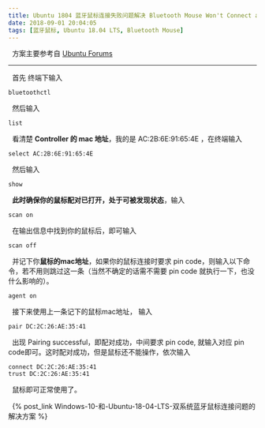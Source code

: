 ```yaml
---
title: Ubuntu 1804 蓝牙鼠标连接失败问题解决 Bluetooth Mouse Won't Connect after Reboot
date: 2018-09-01 20:04:05
tags: [蓝牙鼠标, Ubuntu 18.04 LTS, Bluetooth Mouse]
---
```

&nbsp;&nbsp;方案主要参考自 [Ubuntu Forums](https://ubuntuforums.org/showthread.php?t=2390542)

* * *

&nbsp;&nbsp;首先 终端下输入
```
bluetoothctl
```
&nbsp;&nbsp;然后输入
```
list
```
&nbsp;&nbsp;看清楚 **Controller 的 mac 地址**，我的是 AC:2B:6E:91:65:4E ，在终端输入
```
select AC:2B:6E:91:65:4E
```
&nbsp;&nbsp;然后输入
```
show
```
&nbsp;&nbsp;**此时确保你的鼠标配对已打开，处于可被发现状态**，输入
```
scan on
```
&nbsp;&nbsp;在输出信息中找到你的鼠标后，即可输入
```
scan off
```
&nbsp;&nbsp;并记下你**鼠标的mac地址**，如果你的鼠标连接时要求 pin code，则输入以下命令，若不用则跳过这一条（当然不确定的话需不需要 pin code 就执行一下，也没什么影响的）。
```
agent on
```
&nbsp;&nbsp;接下来使用上一条记下的鼠标mac地址， 输入
```
pair DC:2C:26:AE:35:41
```
&nbsp;&nbsp;出现 Pairing successful，即配对成功，中间要求 pin code, 就输入对应 pin code即可。这时配对成功，但是鼠标还不能操作，依次输入
```
connect DC:2C:26:AE:35:41
trust DC:2C:26:AE:35:41
```
&nbsp;&nbsp;鼠标即可正常使用了。

&nbsp;&nbsp;{% post_link Windows-10-和-Ubuntu-18-04-LTS-双系统蓝牙鼠标连接问题的解决方案 %}
